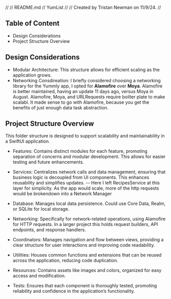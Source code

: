 //
//  README.md
//  YumList
//
//  Created by Tristan Newman on 11/9/24.
//

## Table of Content
- Design Considerations
- Project Structure Overview

## Design Considerations
- Modular Architecture: This structure allows for efficient scaling as the application grows.
- Networking Consdireation: I briefly considered choosing a networking library for the Yummly app, I opted for **Alamofire** over **Moya**. Alamofire is better maintained, having an update 11 days ago, versus Moya in August. Alamofire, Moya, and URLRequests require boilter plate to make scalabl. It made sense to go with Alamofire, because you get the benefits of just enough data task abstraction.

## Project Structure Overview

This folder structure is designed to support scalability and maintainability in a SwiftUI application.

- Features: Contains distinct modules for each feature, promoting separation of concerns and modular development. This allows for easier testing and future enhancements.
  
- Services: Centralizes network calls and data management, ensuring that business logic is decoupled from UI components. This enhances reusability and simplifies updates.
-- Here I left RecipesService at this layer for simplicity. As the app would scale, more of the http requests would be brokendown into a Network Manager

- Database: Manages local data persistence. Could use Core Data, Realm, or SQLite for local storage.

- Networking: Specifically for network-related operations, using Alamofire for HTTP requests. In a larger project this holds request builders, API endpoints, and response handlers.

- Coordinators: Manages navigation and flow between views, providing a clear structure for user interactions and improving code readability.

- Utilities: Houses common functions and extensions that can be reused across the application, reducing code duplication.

- Resources: Contains assets like images and colors, organized for easy access and modification.

- Tests: Ensures that each component is thoroughly tested, promoting reliability and confidence in the application’s functionality.

